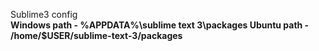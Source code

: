Sublime3 config  
<b>Windows path - %APPDATA%\sublime text 3\packages
<b>Ubuntu path - /home/$USER/sublime-text-3/packages
